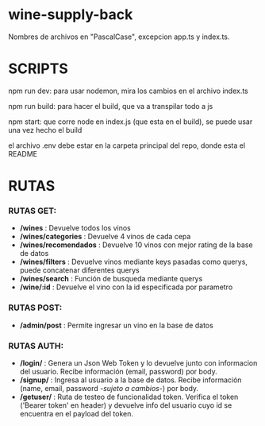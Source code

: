 # wine-supply-back

Nombres de archivos en "PascalCase", excepcion app.ts y index.ts.

# SCRIPTS

npm run dev: para usar nodemon, mira los cambios en el archivo index.ts

npm run build: para hacer el build, que va a transpilar todo a js

npm start: que corre node en index.js (que esta en el build), se puede usar una vez hecho el build

el archivo .env debe estar en la carpeta principal del repo, donde esta el README

# RUTAS

### RUTAS GET:
* **/wines** : Devuelve todos los vinos
* **/wines/categories** : Devuelve 4 vinos de cada cepa
* **/wines/recomendados** : Devuelve 10 vinos con mejor rating de la base de datos
* **/wines/filters** : Devuelve vinos mediante keys pasadas como querys, puede concatenar diferentes querys
* **/wines/search** : Función de busqueda mediante querys
* **/wine/:id** : Devuelve el vino con la id especificada por parametro

### RUTAS POST:
* **/admin/post** : Permite ingresar un vino en la base de datos

### RUTAS AUTH:
* **/login/** : Genera un Json Web Token y lo devuelve junto con informacion del usuario. Recibe información (email, password) por body.
* **/signup/** : Ingresa al usuario a la base de datos. Recibe información (name, email, password _-sujeto a cambios-_) por body.
* **/getuser/** : Ruta de testeo de funcionalidad token. Verifica el token ('Bearer token' en header) y devuelve info del usuario cuyo id se
encuentra en el payload del token.